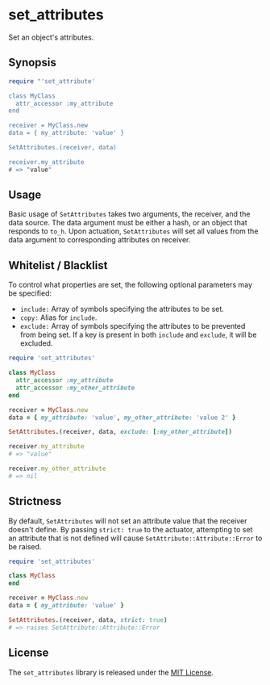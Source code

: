 # set_attributes

Set an object's attributes.

## Synopsis

```ruby
require "'set_attribute'

class MyClass
  attr_accessor :my_attribute
end

receiver = MyClass.new
data = { my_attribute: 'value' }

SetAttributes.(receiver, data)

receiver.my_attribute
# => "value"
```

## Usage

Basic usage of `SetAttributes` takes two arguments, the receiver, and the data source. The data argument must be either a hash, or an object that responds to `to_h`. Upon actuation, `SetAttributes` will set all values from the data argument to corresponding attributes on receiver.

## Whitelist / Blacklist

To control what properties are set, the following optional parameters may be specified:

 - `include:` Array of symbols specifying the attributes to be set.
 - `copy:` Alias for `include`.
 - `exclude:` Array of symbols specifying the attributes to be prevented from being set. If a key is present in both `include` and `exclude`, it will be excluded.

```ruby
require 'set_attributes'

class MyClass
  attr_accessor :my_attribute
  attr_accessor :my_other_attribute
end

receiver = MyClass.new
data = { my_attribute: 'value', my_other_attribute: 'value 2' }

SetAttributes.(receiver, data, exclude: [:my_other_attribute])

receiver.my_attribute
# => "value"

receiver.my_other_attribute
# => nil
```

## Strictness

By default, `SetAttributes` will not set an attribute value that the receiver doesn't define. By passing `strict: true` to the actuator, attempting to set an attribute that is not defined will cause `SetAttribute::Attribute::Error` to be raised.

```ruby
require 'set_attributes'

class MyClass
end

receiver = MyClass.new
data = { my_attribute: 'value' }

SetAttributes.(receiver, data, strict: true)
# => raises SetAttribute::Attribute::Error
```

## License

The `set_attributes` library is released under the [MIT License](https://github.com/eventide-project/set-attributes/blob/master/MIT-License.txt).
